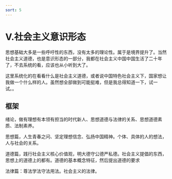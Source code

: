 ```yaml
---
sort: 5
---
```

# Ⅴ.社会主义意识形态



思想基础大多是一些呼吁性的东西，没有太多的理论性。属于是境界提升了。当然社会主义道德，也是意识形态的一部分，我都在社会主义中国中国生活了二十年了，不去系统的看，应该也从小听到大了。

这里系统化的在看看什么是社会主义道德，或者说中国特色社会主义下，国家想让我做一个什么样的人。虽然想全部做到可能挺难，但是我总得知道一下，试一试。。


## 框架

绪论，做有理想有本领有担当的时代新人、思想道德与法律的关系、思想道德素质、法制素养。

思想篇，人生青春之问、坚定理想信念、弘扬中国精神。个体、具体的人的想法，人与社会的关系。

道德篇，践行社会主义核心价值观，明大德守公德严私德。社会主义提倡的东西，思想上的道德上的都有。道德的基本概念特征，然后提出道德的要求

法律篇：尊法学法守法用法。社会主义的法律。


